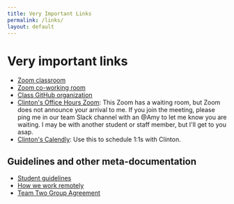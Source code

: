 ```yaml
---
title: Very Important Links
permalink: /links/
layout: default
---
```


# Very important links

- [Zoom classroom](https://us02web.zoom.us/j/580193256?pwd=L28zUENjcUJ3dTJ3VFhvc0IzWitvQT09)
- [Zoom co-working room](https://us02web.zoom.us/j/705824048?pwd=Zk55dFpXa09jNGcvS2UramRNRkxyZz09)
- [Class GitHub organization](https://github.com/momentum-team-2)
- [Clinton's Office Hours Zoom](https://us02web.zoom.us/j/9193609150): This Zoom has a waiting room, but Zoom does not announce your arrival to me. If you join the meeting, please ping me in our team Slack channel with an @Amy to let me know you are waiting. I may be with another student or staff member, but I'll get to you asap.
- [Clinton's Calendly](https://calendly.com/clintondreisbach/30min): Use this to schedule 1:1s with Clinton.

## Guidelines and other meta-documentation

- [Student guidelines](https://drive.google.com/open?id=17j7lH4BTArHwF9TMN9bzDO05REuXflpYCa8JnV1KDLI&authuser=1)
- [How we work remotely](https://github.com/momentumlearn/student-resources/blob/master/articles/working-remotely.md)
- [Team Two Group Agreement](https://docs.google.com/document/d/14Jngv-iflsO0h3wS84iNJfRe9BS3ZI358wGS_SiLS6I/edit?usp=sharing)
